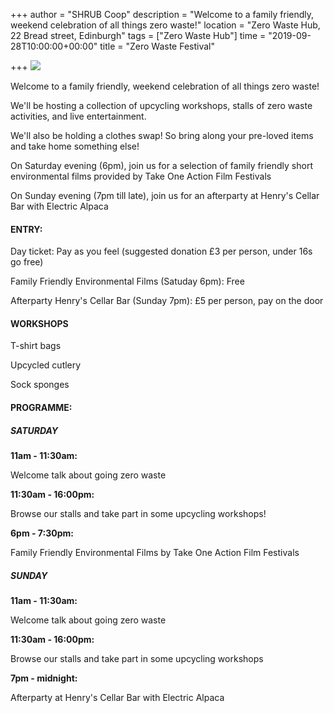 +++
author = "SHRUB Coop"
description = "Welcome to a family friendly, weekend celebration of all things zero waste!"
location = "Zero Waste Hub, 22 Bread street, Edinburgh"
tags = ["Zero Waste Hub"]
time = "2019-09-28T10:00:00+00:00"
title = "Zero Waste Festival"

+++
![](https://res.cloudinary.com/shrub-co-op/image/upload/v1568672489/shrubcoop.org/media/69430733_1538250072976113_4451262830938685440_n_vy4pxx.jpg)

Welcome to a family friendly, weekend celebration of all things zero waste!

We'll be hosting a collection of upcycling workshops, stalls of zero waste activities, and live entertainment.

We'll also be holding a clothes swap! So bring along your pre-loved items and take home something else!

On Saturday evening (6pm), join us for a selection of family friendly short environmental films provided by Take One Action Film Festivals

On Sunday evening (7pm till late), join us for an afterparty at Henry's Cellar Bar with Electric Alpaca

#### ENTRY:

Day ticket: Pay as you feel (suggested donation £3 per person, under 16s go free)

Family Friendly Environmental Films (Satuday 6pm): Free

Afterparty Henry's Cellar Bar (Sunday 7pm): £5 per person, pay on the door

#### WORKSHOPS

T-shirt bags

Upcycled cutlery

Sock sponges

#### PROGRAMME:

##### SATURDAY

**11am - 11:30am:**

Welcome talk about going zero waste

**11:30am - 16:00pm:**

Browse our stalls and take part in some upcycling workshops!

**6pm - 7:30pm:**

Family Friendly Environmental Films by Take One Action Film Festivals

##### SUNDAY

**11am - 11:30am:**

Welcome talk about going zero waste

**11:30am - 16:00pm:**

Browse our stalls and take part in some upcycling workshops

**7pm - midnight:**

Afterparty at Henry's Cellar Bar with Electric Alpaca